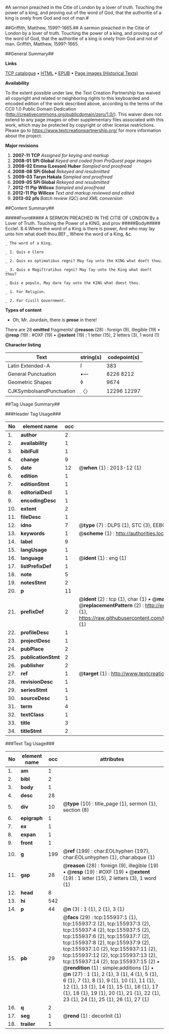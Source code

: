 #A sermon preached in the Citie of London by a lover of truth. Touching the power of a king, and proving out of the word of God, that the authoritie of a king is onely from God and not of man.#

##Griffith, Matthew, 1599?-1665.##
A sermon preached in the Citie of London by a lover of truth. Touching the power of a king, and proving out of the word of God, that the authoritie of a king is onely from God and not of man.
Griffith, Matthew, 1599?-1665.

##General Summary##

**Links**

[TCP catalogue](http://www.ota.ox.ac.uk/tcp/)  • 
[HTML](http://tei.it.ox.ac.uk/tcp/Texts-HTML/free/A85/A85710.html)  • 
[EPUB](http://tei.it.ox.ac.uk/tcp/Texts-EPUB/free/A85/A85710.epub) • 
[Page images (Historical Texts)](https://historicaltexts.jisc.ac.uk/eebo-99871743e)

**Availability**

To the extent possible under law, the Text Creation Partnership has waived all copyright and related or neighboring rights to this keyboarded and encoded edition of the work described above, according to the terms of the CC0 1.0 Public Domain Dedication (http://creativecommons.org/publicdomain/zero/1.0/). This waiver does not extend to any page images or other supplementary files associated with this work, which may be protected by copyright or other license restrictions. Please go to https://www.textcreationpartnership.org/ for more information about the project.

**Major revisions**

1. __2007-11__ __TCP__ *Assigned for keying and markup*
1. __2008-01__ __SPi Global__ *Keyed and coded from ProQuest page images*
1. __2008-02__ __Emma (Leeson) Huber__ *Sampled and proofread*
1. __2008-08__ __SPi Global__ *Rekeyed and resubmitted*
1. __2009-03__ __Taryn Hakala__ *Sampled and proofread*
1. __2009-05__ __SPi Global__ *Rekeyed and resubmitted*
1. __2012-11__ __Pip Willcox__ *Sampled and proofread*
1. __2012-11__ __Pip Willcox__ *Text and markup reviewed and edited*
1. __2013-02__ __pfs__ *Batch review (QC) and XML conversion*

##Content Summary##

#####Front#####
A SERMON PREACHED IN THE CITIE OF LONDON By a Lover of Truth. Touching the Power of a KING, and prov
#####Body#####
Eccleſ. 8.4.Where the word of a King is there is power, And who may ſay unto him what doeſt thou.BEf
    _ Where the word of a King, &c.

    _ The word of a King.

    _ I. Quis e Clero

    _ 2. Quis ex optimatibus regni? May ſay unto the KING what doeſt thou.

    _ 3. Quis e Magiſtratibus regni? May ſay unto the King what doeſt thou?

    _ Quis e populo, May dare ſay unto the KING what doest thou.

    _ 1. For Religion.

    _ 2. For Civill Government.

**Types of content**

  * Oh, Mr. Jourdain, there is **prose** in there!

There are 28 **omitted** fragments! 
 @__reason__ (28) : foreign (9), illegible (19)  •  @__resp__ (19) : #OXF (19)  •  @__extent__ (19) : 1 letter (15), 2 letters (3), 1 word (1)

**Character listing**


|Text|string(s)|codepoint(s)|
|---|---|---|
|Latin Extended-A|ſ|383|
|General Punctuation|•—|8226 8212|
|Geometric Shapes|◊|9674|
|CJKSymbolsandPunctuation|〈〉|12296 12297|

##Tag Usage Summary##

###Header Tag Usage###

|No|element name|occ|attributes|
|---|---|---|---|
|1.|__author__|2||
|2.|__availability__|1||
|3.|__biblFull__|1||
|4.|__change__|9||
|5.|__date__|12| @__when__ (1) : 2013-12 (1)|
|6.|__edition__|1||
|7.|__editionStmt__|1||
|8.|__editorialDecl__|1||
|9.|__encodingDesc__|1||
|10.|__extent__|2||
|11.|__fileDesc__|1||
|12.|__idno__|7| @__type__ (7) : DLPS (1), STC (3), EEBO-CITATION (1), PROQUEST (1), VID (1)|
|13.|__keywords__|1| @__scheme__ (1) : http://authorities.loc.gov/ (1)|
|14.|__label__|9||
|15.|__langUsage__|1||
|16.|__language__|1| @__ident__ (1) : eng (1)|
|17.|__listPrefixDef__|1||
|18.|__note__|5||
|19.|__notesStmt__|2||
|20.|__p__|11||
|21.|__prefixDef__|2| @__ident__ (2) : tcp (1), char (1)  •  @__matchPattern__ (2) : ([0-9\-]+):([0-9IVX]+) (1), (.+) (1)  •  @__replacementPattern__ (2) : http://eebo.chadwyck.com/downloadtiff?vid=$1&page=$2 (1), https://raw.githubusercontent.com/textcreationpartnership/Texts/master/tcpchars.xml#$1 (1)|
|22.|__profileDesc__|1||
|23.|__projectDesc__|1||
|24.|__pubPlace__|2||
|25.|__publicationStmt__|2||
|26.|__publisher__|2||
|27.|__ref__|1| @__target__ (1) : http://www.textcreationpartnership.org/docs/. (1)|
|28.|__revisionDesc__|1||
|29.|__seriesStmt__|1||
|30.|__sourceDesc__|1||
|31.|__term__|4||
|32.|__textClass__|1||
|33.|__title__|3||
|34.|__titleStmt__|2||


###Text Tag Usage###

|No|element name|occ|attributes|
|---|---|---|---|
|1.|__am__|1||
|2.|__bibl__|2||
|3.|__body__|1||
|4.|__desc__|28||
|5.|__div__|10| @__type__ (10) : title_page (1), sermon (1), section (8)|
|6.|__epigraph__|1||
|7.|__ex__|1||
|8.|__expan__|1||
|9.|__front__|1||
|10.|__g__|199| @__ref__ (199) : char:EOLhyphen (197), char:EOLunhyphen (1), char:abque (1)|
|11.|__gap__|28| @__reason__ (28) : foreign (9), illegible (19)  •  @__resp__ (19) : #OXF (19)  •  @__extent__ (19) : 1 letter (15), 2 letters (3), 1 word (1)|
|12.|__head__|8||
|13.|__hi__|542||
|14.|__p__|44| @__n__ (3) : 1 (1), 2 (1), 3 (1)|
|15.|__pb__|29| @__facs__ (29) : tcp:155937:1 (1), tcp:155937:2 (2), tcp:155937:3 (2), tcp:155937:4 (2), tcp:155937:5 (2), tcp:155937:6 (2), tcp:155937:7 (2), tcp:155937:8 (2), tcp:155937:9 (2), tcp:155937:10 (2), tcp:155937:11 (2), tcp:155937:12 (2), tcp:155937:13 (2), tcp:155937:14 (2), tcp:155937:15 (2)  •  @__rendition__ (1) : simple:additions (1)  •  @__n__ (27) : 1 (1), 2 (1), 3 (1), 4 (1), 5 (1), 6 (1), 7 (1), 8 (1), 9 (1), 10 (1), 11 (1), 12 (1), 13 (1), 14 (1), 15 (1), 16 (1), 17 (1), 18 (1), 19 (1), 20 (1), 21 (1), 22 (1), 23 (1), 24 (1), 25 (1), 26 (1), 27 (1)|
|16.|__q__|2||
|17.|__seg__|1| @__rend__ (1) : decorInit (1)|
|18.|__trailer__|1||
